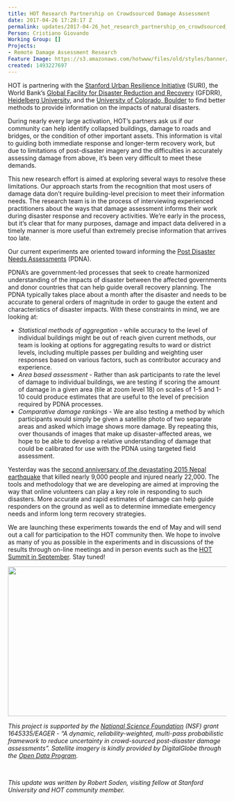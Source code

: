 ```yaml
---
title: HOT Research Partnership on Crowdsourced Damage Assessment
date: 2017-04-26 17:28:17 Z
permalink: updates/2017-04-26_hot_research_partnership_on_crowdsourced_damage_assessment
Person: Cristiano Giovando
Working Group: []
Projects:
- Remote Damage Assessment Research
Feature Image: https://s3.amazonaws.com/hotwww/files/old/styles/banner/public/S_header.jpg
created: 1493227697
---
```


<p>HOT is partnering with the <a href="http://urbanresilience.stanford.edu/" target="_blank">Stanford Urban Resilience Initiative</a> (SURI), the World Bank’s <a href="https://www.gfdrr.org" target="_blank">Global Facility for Disaster Reduction and Recovery</a> (GFDRR), <a href="http://www.geog.uni-heidelberg.de/gis/index_en.html" target="_blank">Heidelberg University</a>, and the <a href="http://epic.cs.colorado.edu/" target="_blank">University of Colorado, Boulder</a> to find better methods to provide information on the impacts of natural disasters.</p><p><!--break--></p><p>During nearly every large activation, HOT’s partners ask us if our community can help identify collapsed buildings, damage to roads and bridges, or the condition of other important assets. This information is vital to guiding both immediate response and longer-term recovery work, but due to limitations of post-disaster imagery and the difficulties in accurately assessing damage from above, it’s been very difficult to meet these demands.</p><p>This new research effort is aimed at exploring several ways to resolve these limitations. Our approach starts from the recognition that most users of damage data don’t require building-level precision to meet their information needs. The research team is in the process of interviewing experienced practitioners about the ways that damage assessment informs their work during disaster response and recovery activities. We’re early in the process, but it’s clear that for many purposes, damage and impact data delivered in a timely manner is more useful than extremely precise information that arrives too late.</p><p>Our current experiments are oriented toward informing the <a href="https://www.gfdrr.org/post-disaster-needs-assessments" target="_blank">Post Disaster Needs Assessments</a> (PDNA).</p><p>PDNA’s are government-led processes that seek to create harmonized understanding of the impacts of disaster between the affected governments and donor countries that can help guide overall recovery planning. The PDNA typically takes place about a month after the disaster and needs to be accurate to general orders of magnitude in order to gauge the extent and characteristics of disaster impacts. With these constraints in mind, we are looking at:</p><ul><li><em>Statistical methods of aggregation</em> - while accuracy to the level of individual buildings might be out of reach given current methods, our team is looking at options for aggregating results to ward or district levels, including multiple passes per building and weighting user responses based on various factors, such as contributor accuracy and experience.</li><li><em>Area based assessment</em> - Rather than ask participants to rate the level of damage to individual buildings, we are testing if scoring the amount of damage in a given area (tile at zoom level 18) on scales of 1-5 and 1-10 could produce estimates that are useful to the level of precision required by PDNA processes.</li><li><em>Comparative damage rankings</em> - We are also testing a method by which participants would simply be given a satellite photo of two separate areas and asked which image shows more damage. By repeating this, over thousands of images that make up disaster-affected areas, we hope to be able to develop a relative understanding of damage that could be calibrated for use with the PDNA using targeted field assessment.</li></ul><p>Yesterday was the <a href="https://www.hotosm.org/updates/2015-04-25_strong_earthquake_in_nepal_hot_activates_report_1" target="_blank">second anniversary of the devastating 2015 Nepal earthquake</a> that killed nearly 9,000 people and injured nearly 22,000. The tools and methodology that we are developing are aimed at improving the way that online volunteers can play a key role in responding to such disasters. More accurate and rapid estimates of damage can help guide responders on the ground as well as to determine immediate emergency needs and inform long term recovery strategies.</p><p>We are launching these experiments towards the end of May and will send out a call for participation to the HOT community then. We hope to involve as many of you as possible in the experiments and in discussions of the results through on-line meetings and in person events such as the <a href="http://summit.hotosm.org/" target="_blank">HOT Summit in September</a>. Stay tuned!</p><p><img src="https://s3.amazonaws.com/hotwww/files/old/Gruppo.jpg" alt="" style="width:640px;height:344px"></p><p><em>This project is supported by the <a href="https://nsf.gov/index.jsp" target="_blank">National Science Foundation</a> (NSF) grant 1645335/EAGER - “A dynamic, reliability-weighted, multi-pass probabilistic framework to reduce uncertainty in crowd-sourced post-disaster damage assessments”. Satellite imagery is kindly provided by DigitalGlobe through the <a href="https://www.digitalglobe.com/opendata" target="_blank">Open Data Program</a>.</em></p><p>&nbsp;</p><p><em>This update was written by Robert Soden, visiting fellow at Stanford University and HOT community member.</em></p>
